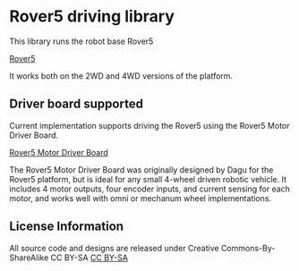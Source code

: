 Rover5 driving library
====================

This library runs the robot base Rover5

[Rover5](https://static.generation-robots.com/11260-deals_default/chassis-4-roues-motrices-rover-5.jpg) 

It works both on the 2WD and 4WD versions of the platform.

Driver board supported
-----------------------

Current implementation supports driving the Rover5 using the Rover5 Motor Driver Board.

[Rover5 Motor Driver Board](https://dlnmh9ip6v2uc.cloudfront.net/images/products/1/1/5/9/3/11593-02_medium.jpg) 

The Rover5 Motor Driver Board was originally designed by Dagu for the Rover5 platform, but is ideal for any small 4-wheel driven
robotic vehicle. It includes 4 motor outputs, four encoder inputs, and current sensing for each motor, and works well with omni or
mechanum wheel implementations. 

License Information
--------------------
All source code and designs are released under Creative Commons-By-ShareAlike CC BY-SA
[CC BY-SA](http://i.creativecommons.org/l/by-sa/3.0/88x31.png)
